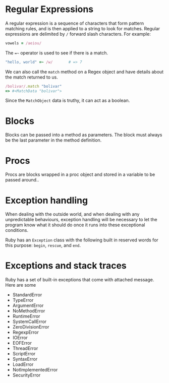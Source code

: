 Regular Expressions
===================

A regular expression is a sequence of characters that form pattern matching rules, and is then applied to a string to look for matches.
Regular expressions are delimited by `/` forward slash characters.  For example:

```ruby
vowels = /aeiou/
```

The `=~` operator is used to see if there is a match.

```ruby
"hello, world" =~ /w/       # => 7
```

We can also call the `match` method on a Regex object and have details about
the match returned to us.

```ruby
/bolivar/.match "bolivar"
=> #<MatchData "bolivar">
```

Since the `MatchObject` data is truthy, it can act as a boolean.

Blocks
======

Blocks can be passed into a method as parameters.  The block must always be the last parameter in the method definition.  

Procs
=====

Procs are blocks wrapped in a proc object and stored in a variable to be passed around..

Exception handling
==================

When dealing with the outside world, and when dealing with any unpredictable behaviours, exception handling will be necessary to let the program know what it should do once it runs into these exceptional conditions.

Ruby has an `Exception` class with the following built in reserved words for this purpose:  `begin`, `rescue`, and `end`.


Exceptions and stack traces
===========================

Ruby has a set of built-in exceptions that come with attached message.  Here are some

* StandardError
* TypeError
* ArgumentError
* NoMethodError
* RuntimeError
* SystemCallError
* ZeroDivisionError
* RegexpError
* IOError
* EOFError
* ThreadError
* ScriptError
* SyntaxError
* LoadError
* NotImplementedError
* SecurityError




